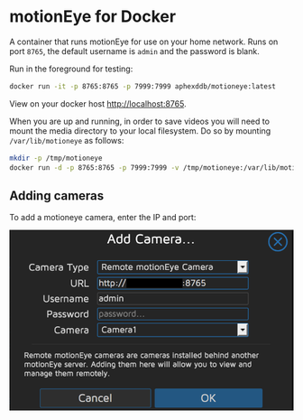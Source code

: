 # motionEye for Docker

A container that runs motionEye for use on your home network. Runs on port `8765`, the default username is `admin` and the password is blank.

Run in the foreground for testing:

```bash
docker run -it -p 8765:8765 -p 7999:7999 aphexddb/motioneye:latest
```

View on your docker host [http://localhost:8765](http://localhost:8765).

When you are up and running, in order to save videos you will need to mount the media directory to your local filesystem. Do so by mounting `/var/lib/motioneye` as follows:

```bash
mkdir -p /tmp/motioneye
docker run -d -p 8765:8765 -p 7999:7999 -v /tmp/motioneye:/var/lib/motioneye aphexddb/motioneye:latest
```

## Adding cameras

To add a motioneye camera, enter the IP and port:

<img src="add_cam.png" />
